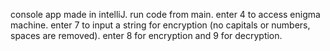 console app made in intelliJ.
run code from main.
enter 4 to access enigma machine.
enter 7 to input a string for encryption (no capitals or numbers, spaces are removed).
enter 8 for encryption and 9 for decryption.
